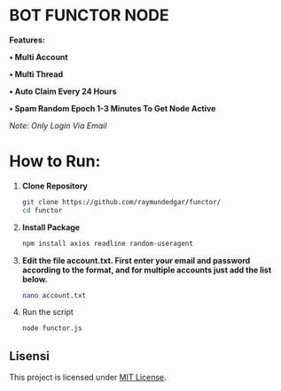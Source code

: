 # BOT FUNCTOR NODE

**Features:**

**• Multi Account**

**• Multi Thread**

**• Auto Claim Every 24 Hours**

**• Spam Random Epoch 1-3 Minutes To Get Node Active**


*Note: Only Login Via Email*

# How to Run:

1. **Clone Repository**
   ```bash
   git clone https://github.com/raymundedgar/functor/
   cd functor

2. **Install Package**
   ```bash
   npm install axios readline random-useragent

3. **Edit the file account.txt. First enter your email and password according to the format, and for multiple accounts just add the list below.**
   ```bash
   nano account.txt

4. Run the script
   ```bash
   node functor.js

## Lisensi

This project is licensed under [MIT License](LICENSE).
